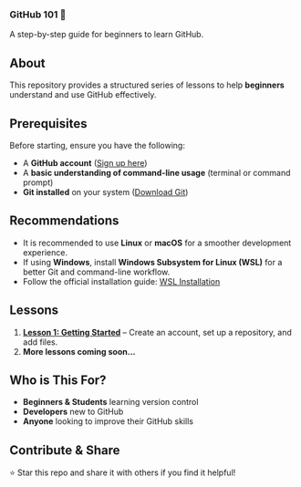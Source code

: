 ### **GitHub 101 🚀**  
A step-by-step guide for beginners to learn GitHub.  

## **About**  
This repository provides a structured series of lessons to help **beginners** understand and use GitHub effectively.  

## **Prerequisites**
Before starting, ensure you have the following:
- A **GitHub account** ([Sign up here](https://github.com))
- A **basic understanding of command-line usage** (terminal or command prompt)
- **Git installed** on your system ([Download Git](https://git-scm.com/downloads))

## **Recommendations**
- It is recommended to use **Linux** or **macOS** for a smoother development experience.
- If using **Windows**, install **Windows Subsystem for Linux (WSL)** for a better Git and command-line workflow.
- Follow the official installation guide: [WSL Installation](https://learn.microsoft.com/en-us/windows/wsl/install)

## **Lessons**  
1. **[Lesson 1: Getting Started](lessons/lesson-1.md)** – Create an account, set up a repository, and add files.  
2. **More lessons coming soon...**  

## **Who is This For?**  
- **Beginners & Students** learning version control  
- **Developers** new to GitHub  
- **Anyone** looking to improve their GitHub skills  

## **Contribute & Share**  
⭐ Star this repo and share it with others if you find it helpful!  
